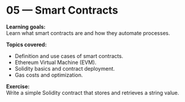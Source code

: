 # 05 — Smart Contracts

**Learning goals:**  
Learn what smart contracts are and how they automate processes.

**Topics covered:**  
- Definition and use cases of smart contracts.  
- Ethereum Virtual Machine (EVM).  
- Solidity basics and contract deployment.  
- Gas costs and optimization.

**Exercise:**  
Write a simple Solidity contract that stores and retrieves a string value.
